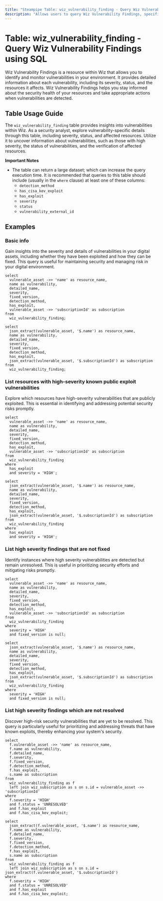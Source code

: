 ```yaml
---
title: "Steampipe Table: wiz_vulnerability_finding - Query Wiz Vulnerability Findings using SQL"
description: "Allows users to query Wiz Vulnerability Findings, specifically details about vulnerabilities found in the environment, providing insights into potential security risks and issues."
---
```


# Table: wiz_vulnerability_finding - Query Wiz Vulnerability Findings using SQL

Wiz Vulnerability Findings is a resource within Wiz that allows you to identify and monitor vulnerabilities in your environment. It provides detailed information about each vulnerability, including its severity, status, and the resources it affects. Wiz Vulnerability Findings helps you stay informed about the security health of your resources and take appropriate actions when vulnerabilities are detected.

## Table Usage Guide

The `wiz_vulnerability_finding` table provides insights into vulnerabilities within Wiz. As a security analyst, explore vulnerability-specific details through this table, including severity, status, and affected resources. Utilize it to uncover information about vulnerabilities, such as those with high severity, the status of vulnerabilities, and the verification of affected resources.

**Important Notes**
- The table can return a large dataset; which can increase the query execution time. It is recommended that queries to this table should include (usually in the `where` clause) at least one of these columns:
  - `detection_method`
  - `has_cisa_kev_exploit`
  - `has_exploit`
  - `severity`
  - `status`
  - `vulnerability_external_id`

## Examples

### Basic info
Gain insights into the severity and details of vulnerabilities in your digital assets, including whether they have been exploited and how they can be fixed. This query is useful for maintaining security and managing risk in your digital environment.

```sql+postgres
select
  vulnerable_asset ->> 'name' as resource_name,
  name as vulnerability,
  detailed_name,
  severity,
  fixed_version,
  detection_method,
  has_exploit,
  vulnerable_asset ->> 'subscriptionId' as subscription
from
  wiz_vulnerability_finding;
```

```sql+sqlite
select
  json_extract(vulnerable_asset, '$.name') as resource_name,
  name as vulnerability,
  detailed_name,
  severity,
  fixed_version,
  detection_method,
  has_exploit,
  json_extract(vulnerable_asset, '$.subscriptionId') as subscription
from
  wiz_vulnerability_finding;
```

### List resources with high-severity known public exploit vulnerabilities
Explore which resources have high-severity vulnerabilities that are publicly exploited. This is essential in identifying and addressing potential security risks promptly.

```sql+postgres
select
  vulnerable_asset ->> 'name' as resource_name,
  name as vulnerability,
  detailed_name,
  severity,
  fixed_version,
  detection_method,
  has_exploit,
  vulnerable_asset ->> 'subscriptionId' as subscription
from
  wiz_vulnerability_finding
where
  has_exploit
  and severity = 'HIGH';
```

```sql+sqlite
select
  json_extract(vulnerable_asset, '$.name') as resource_name,
  name as vulnerability,
  detailed_name,
  severity,
  fixed_version,
  detection_method,
  has_exploit,
  json_extract(vulnerable_asset, '$.subscriptionId') as subscription
from
  wiz_vulnerability_finding
where
  has_exploit
  and severity = 'HIGH';
```

### List high severity findings that are not fixed
Identify instances where high severity vulnerabilities are detected but remain unresolved. This is useful in prioritizing security efforts and mitigating risks promptly.

```sql+postgres
select
  vulnerable_asset ->> 'name' as resource_name,
  name as vulnerability,
  detailed_name,
  severity,
  fixed_version,
  detection_method,
  has_exploit,
  vulnerable_asset ->> 'subscriptionId' as subscription
from
  wiz_vulnerability_finding
where
  severity = 'HIGH'
  and fixed_version is null;
```

```sql+sqlite
select
  json_extract(vulnerable_asset, '$.name') as resource_name,
  name as vulnerability,
  detailed_name,
  severity,
  fixed_version,
  detection_method,
  has_exploit,
  json_extract(vulnerable_asset, '$.subscriptionId') as subscription
from
  wiz_vulnerability_finding
where
  severity = 'HIGH'
  and fixed_version is null;
```

### List high severity findings which are not resolved
Discover high-risk security vulnerabilities that are yet to be resolved. This query is particularly useful for prioritizing and addressing threats that have known exploits, thereby enhancing your system's security.

```sql+postgres
select
  f.vulnerable_asset ->> 'name' as resource_name,
  f.name as vulnerability,
  f.detailed_name,
  f.severity,
  f.fixed_version,
  f.detection_method,
  f.has_exploit,
  s.name as subscription
from
  wiz_vulnerability_finding as f
  left join wiz_subscription as s on s.id = vulnerable_asset ->> 'subscriptionId'
where
  f.severity = 'HIGH'
  and f.status = 'UNRESOLVED'
  and f.has_exploit
  and f.has_cisa_kev_exploit;
```

```sql+sqlite
select
  json_extract(f.vulnerable_asset, '$.name') as resource_name,
  f.name as vulnerability,
  f.detailed_name,
  f.severity,
  f.fixed_version,
  f.detection_method,
  f.has_exploit,
  s.name as subscription
from
  wiz_vulnerability_finding as f
  left join wiz_subscription as s on s.id = json_extract(f.vulnerable_asset, '$.subscriptionId')
where
  f.severity = 'HIGH'
  and f.status = 'UNRESOLVED'
  and f.has_exploit
  and f.has_cisa_kev_exploit;
```